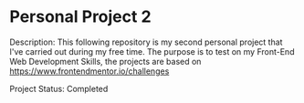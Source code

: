 # Personal Project 2

Description: This following repository is my second personal project that I've carried out during my free time. 
The purpose is to test on my Front-End Web Development Skills, the projects are based on https://www.frontendmentor.io/challenges

Project Status: Completed
